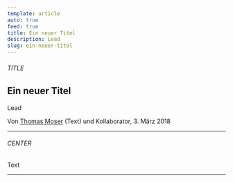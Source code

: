 ```yaml
---
template: article
auto: true
feed: true
title: Ein neuer Titel
description: Lead
slug: ein-neuer-titel
---
```


<section><h6>TITLE</h6>

# Ein neuer Titel

Lead

Von [Thomas Moser](/~75ebbabc-d577-4727-a8c9-de5b20a76eab) (Text) und Kollaborator, 3. März 2018

<hr /></section>

<section><h6>CENTER</h6>

Text

<hr /></section>
